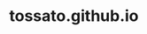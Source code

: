 # tossato.github.io
<!DOCTYPE html>
<html lang="pt-br">
    <meta charset="UTF-8">
    <meta name="viewport" content="width=device-width, initial-scale=1.0" />
    <title>RECEITAS DE BOLOS!</title>
    <style>
   
        body {
            font-family: Arial, sans-serif;
            margin:  0;
            padding: 0;
        }
        header {
            background-color: Green;
            padding: 5px;
            text-align: center;
            color: white;
        }
        .grid {
      display: grid;
      grid-template-columns: repeat(3, 1fr);
      gap: 20px;
    }
       
        nav {
            background-color: grey;
        }
        nav ul {
            list-style-type: none;
            margin: 0;
            padding: 0;
            display: flex;
            justify-content: center;
        }
        nav ul li {
            margin: 10px;
        }
        nav ul li a {
            color: white;
    padding: 5px 20px;
           
        }
        nav ul li a:hover {
            background-color: red;
        }
        main {
            padding: 20px;
            max-width: 1200px;
      margin: auto;
        }
        section {
            margin-bottom: 30px;
        }
        h2 {
        margin-bottom: 10px;
            color: black;
            @media (max-width: 1024px) {
      .grid {
        grid-template-columns: repeat(2, 1fr);
      }
    }
     @media (max-width: 600px) {
      .grid {
        grid-template-columns: 1fr;
      }
    }
      nav {
        flex-direction: column;
      }
      nav a {
        text-align: center;
      }
        }
    </style>
</head>
<body>
    <header>
        <h1>Bem-vindo ao BOLOS JÁ!</h1>
    </header>
    <nav>
        <ul>
            <li><a href="Bolo de Chocolate">Bolo de Chocolate</a></li>
            <li><a href="Bolo de Cenoura">Bolo de Cenoura</a></li>
            
        </ul>
    </nav>
    <main>
    <img src="C:\Users\05766853726\Desktop\bolo_chocolate.jfif" alt="Bolo de Chocolate">
        <section id="Bolo de Chocolate">
            <h2>Bolo de Chocolate</h2>
            <p>Ingredientes:<br>
           
Para a massa de bolo<br>

2 ovos<br>
1 e 1/2 xícara chá de açúcar<br>
2 xícaras chá de farinha de trigo<br>
1 xícara chá de chocolate em pó ou achocolatado<br>
2 colheres de sopa de Margarina Doriana com Sal<br>
1 colher sopa de fermento em pó<br>
1 pitada de sal<br>
1 xícara chá de leite<br>

Para a cobertura de chocolate

2 xícaras chá de leite<br>
1 xícara chá de chocolate em pó<br>
1 colher sopa de Margarina Doriana com Sal<br>
1 xícara chá de açúcar</p>
        </section>
        
        <img src="C:\Users\05766853726\Desktop\BOLOS\bolo-de-cenoura-sem-acucar-730x365.JPEG" alt="Bolo de Cenoura">
        <section id="Bolo de Cenoura">
            <h2>Bolo de Cenoura</h2>
            <p>Ingredientes:<br>
3 cenouras médias<br>
3 ovos<br>
2 xícaras de açúcar<br>

1 xícara de óleo de canola<br>
2 xícaras de Farinha de Trigo Tradicional Dona Benta<br>
1 pitada de sal<br>
1 colher de sopa de Fermento Químico Dona Benta</p>
        </section>
       
    </main>
</body>
</html>
    }
       
       
        nav {
            background-color: grey;
        }
        nav ul {
            list-style-type: none;
            margin: 0;
            padding: 0;
            display: flex;
            justify-content: center;
        }
        nav ul li {
            margin: 10px;
        }
        nav ul li a {
            color: white;
    padding: 5px 20px;
           
        }
        nav ul li a:hover {
            background-color: red;
        }
        main {
            padding: 20px;
            max-width: 1200px;
      margin: auto;
        }
        section {
            margin-bottom: 30px;
        }
        h2 {
        margin-bottom: 10px;
            color: black;
            @media (max-width: 1024px) {
      .grid {
        grid-template-columns: repeat(2, 1fr);
      }
    }
     @media (max-width: 600px) {
      .grid {
        grid-template-columns: 1fr;
      }
    }
      nav {
        flex-direction: column;
      }
      nav a {
        text-align: center;
      }
        }
    </style>

    <main>
        <section id="Bolo de Chocolate">
            <h2>Bolo de Chocolate</h2>
          

</body>
</html>
